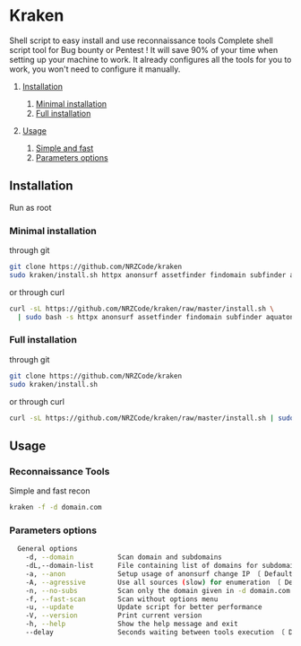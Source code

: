 # Kraken
Shell script to easy install and use reconnaissance tools
Complete shell script tool for Bug bounty or Pentest ! It will save 90% of your time when setting up your machine to work.
It already configures all the tools for you to work, you won't need to configure it manually.


1. [Installation](#installation)
   1. [Minimal installation](#minimal-installation)
   2. [Full installation](#full-installation)

2. [Usage](#usage)
   1. [Simple and fast](simple-usage)
   2. [Parameters options](#parameters-options)

## Installation
Run as root
### Minimal installation
through git
```sh
git clone https://github.com/NRZCode/kraken
sudo kraken/install.sh httpx anonsurf assetfinder findomain subfinder aquatone dirsearch feroxbuster
```
or through curl
```sh
curl -sL https://github.com/NRZCode/kraken/raw/master/install.sh \
  | sudo bash -s httpx anonsurf assetfinder findomain subfinder aquatone dirsearch feroxbuster
```
### Full installation
through git
```sh
git clone https://github.com/NRZCode/kraken
sudo kraken/install.sh
```
or through curl
```sh
curl -sL https://github.com/NRZCode/kraken/raw/master/install.sh | sudo bash
```
## Usage
### Reconnaissance Tools
Simple and fast recon
```sh
kraken -f -d domain.com
```
### Parameters options
```sh
  General options
    -d, --domain           Scan domain and subdomains
    -dL,--domain-list      File containing list of domains for subdomain discovery
    -a, --anon             Setup usage of anonsurf change IP 〔 Default: On 〕
    -A, --agressive        Use all sources (slow) for enumeration 〔 Default: Off 〕
    -n, --no-subs          Scan only the domain given in -d domain.com
    -f, --fast-scan        Scan without options menu
    -u, --update           Update script for better performance
    -V, --version          Print current version
    -h, --help             Show the help message and exit
    --delay                Seconds waiting between tools execution 〔 Default: 5 〕
```
